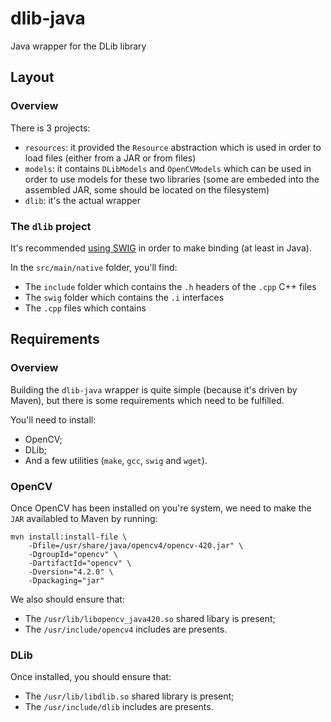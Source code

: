 # dlib-java
Java wrapper for the DLib library

## Layout
### Overview
There is 3 projects:
* `resources`: it provided the `Resource` abstraction which is used in order to load files (either from a JAR or from files)
* `models`: it contains `DLibModels` and `OpenCVModels` which can be used in order to use models for these two libraries (some are embeded into the assembled JAR, some should be located on the filesystem)
* `dlib`: it's the actual wrapper

### The `dlib` project
It's recommended [using SWIG](http://blog.dlib.net/2014/10/mitie-v03-released-now-with-java-and-r.html?m=1) in order to make binding (at least in Java).

In the `src/main/native` folder, you'll find:
* The `include` folder which contains the `.h` headers of the `.cpp` C++ files
* The `swig` folder which contains the `.i` interfaces
* The `.cpp` files which contains  

## Requirements
### Overview
Building the `dlib-java` wrapper is quite simple (because it's driven by Maven), but there is some requirements which need to be fulfilled. 

You'll need to install: 
* OpenCV; 
* DLib; 
* And a few utilities (`make`, `gcc`, `swig` and `wget`). 

### OpenCV
Once OpenCV has been installed on you're system, we need to make the `JAR` availabled to Maven by running:

```
mvn install:install-file \
    -Dfile=/usr/share/java/opencv4/opencv-420.jar" \
    -DgroupId="opencv" \
    -DartifactId="opencv" \
    -Dversion="4.2.0" \
    -Dpackaging="jar"
```

We also should ensure that: 
* The `/usr/lib/libopencv_java420.so` shared libary is present;
* The  `/usr/include/opencv4` includes are presents. 

### DLib
Once installed, you should ensure that:
* The `/usr/lib/libdlib.so` shared library is present;
* The `/usr/include/dlib` includes are presents. 